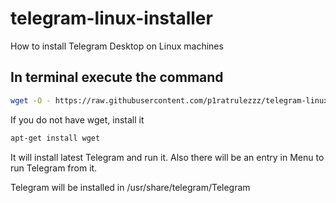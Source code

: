 # telegram-linux-installer
How to install Telegram Desktop on Linux machines

## In terminal execute the command

```bash
wget -O - https://raw.githubusercontent.com/p1ratrulezzz/telegram-linux-installer/master/telegram-installer.sh | bash
```

If you do not have wget, install it

```bash
apt-get install wget
```

It will install latest Telegram and run it. Also there will be an entry in Menu to run Telegram from it.

Telegram will be installed in /usr/share/telegram/Telegram
